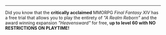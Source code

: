 ***
Did you know that the **critically acclaimed** MMORPG *Final Fantasy XIV* has a free trial that allows you to play the entirety of 
*"A Realm Reborn"* and the award winning expansion *"Heavensward"* for free, **up to level 60 with NO RESTRICTIONS ON PLAYTIME!**
